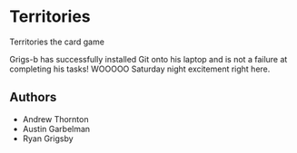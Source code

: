Territories
===========

Territories the card game


Grigs-b has successfully installed Git onto his laptop and is not a failure at completing his tasks! WOOOOO Saturday night excitement right here.

## Authors ##
- Andrew Thornton
- Austin Garbelman
- Ryan Grigsby